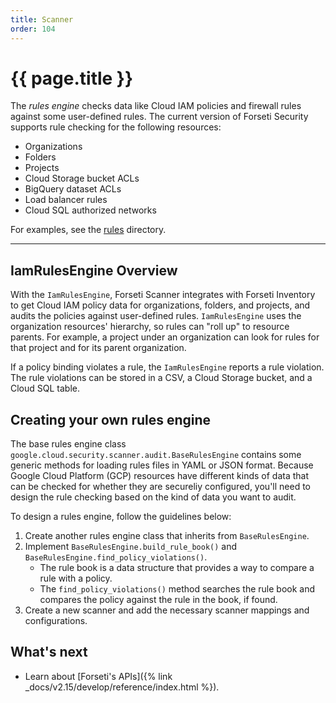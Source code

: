 ```yaml
---
title: Scanner
order: 104
---
```


# {{ page.title }}

The *rules engine* checks data like Cloud IAM policies and firewall rules against
some user-defined rules. The current version of Forseti Security supports rule checking
for the following resources:

* Organizations
* Folders
* Projects
* Cloud Storage bucket ACLs
* BigQuery dataset ACLs
* Load balancer rules
* Cloud SQL authorized networks

For examples, see the
[rules](https://github.com/forseti-security/forseti-security/tree/master/rules)
directory.

---

## IamRulesEngine Overview

With the `IamRulesEngine`, Forseti Scanner integrates with Forseti Inventory to
get Cloud IAM policy data for organizations, folders, and projects, and audits the policies
against user-defined rules. `IamRulesEngine` uses the organization resources' hierarchy, so
rules can "roll up" to resource parents. For example, a project under an
organization can look for rules for that project and for its parent
organization.

If a policy binding violates a rule, the `IamRulesEngine` reports a rule violation.
The rule violations can be stored in a CSV, a Cloud Storage bucket, and a Cloud SQL table.

## Creating your own rules engine

The base rules engine class
`google.cloud.security.scanner.audit.BaseRulesEngine` contains some generic
methods for loading rules files in YAML or JSON format. Because Google Cloud
Platform (GCP) resources have different kinds of data that can be checked for
whether they are secureliy configured, you'll need to design the rule checking
based on the kind of data you want to audit.

To design a rules engine, follow the guidelines below:

1. Create another rules engine class that inherits from `BaseRulesEngine`.
1. Implement `BaseRulesEngine.build_rule_book()` and
    `BaseRulesEngine.find_policy_violations()`.
    *   The rule book is a data structure that provides a way to compare a rule
        with a policy.
    *   The `find_policy_violations()` method searches the rule book and
        compares the policy against the rule in the book, if found.
1. Create a new scanner and add the necessary scanner mappings and configurations.

## What's next

* Learn about [Forseti's APIs]({% link _docs/v2.15/develop/reference/index.html %}).
